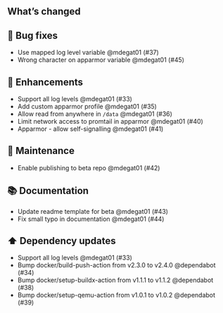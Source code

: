 ## What’s changed
## 🐛 Bug fixes

- Use mapped log level variable @mdegat01 (#37)
- Wrong character on apparmor variable @mdegat01 (#45)

## 🚀 Enhancements

- Support all log levels @mdegat01 (#33)
- Add custom apparmor profile @mdegat01 (#35)
- Allow read from anywhere in `/data` @mdegat01 (#36)
- Limit network access to promtail in apparmor @mdegat01 (#40)
- Apparmor - allow self-signalling @mdegat01 (#41)

## 🧰 Maintenance

- Enable publishing to beta repo @mdegat01 (#42)

## 📚 Documentation

- Update readme template for beta @mdegat01 (#43)
- Fix small typo in documentation @mdegat01 (#44)

## ⬆️ Dependency updates

- Support all log levels @mdegat01 (#33)
- Bump docker/build-push-action from v2.3.0 to v2.4.0 @dependabot (#34)
- Bump docker/setup-buildx-action from v1.1.1 to v1.1.2 @dependabot (#38)
- Bump docker/setup-qemu-action from v1.0.1 to v1.0.2 @dependabot (#39)

